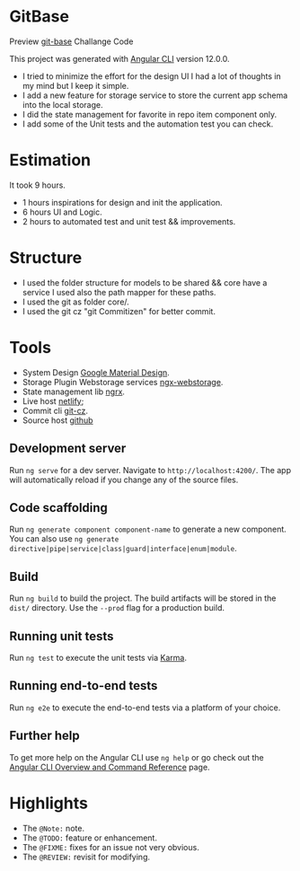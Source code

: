 # GitBase

Preview [git-base](https://git-base.netlify.app/) Challange Code

This project was generated with [Angular CLI](https://github.com/angular/angular-cli) version 12.0.0.

- I tried to minimize the effort for the design UI I had a lot of thoughts in my mind but I keep it simple.
- I add a new feature for storage service to store the current app schema into the local storage.
- I did the state management for favorite in repo item component only.
- I add some of the Unit tests and the automation test you can check.
# Estimation

It took 9 hours.

- 1 hours inspirations for design and init the application.
- 6 hours UI and Logic.
- 2 hours to automated test and unit test && improvements.

# Structure

- I used the folder structure for models to be shared && core have a service I used also the path mapper for these paths.
- I used the git as folder core/.
- I used the git cz "git Commitizen" for better commit.

# Tools

- System Design [Google Material Design](https://material.angular.io/).
- Storage Plugin Webstorage services [ngx-webstorage](https://www.npmjs.com/package/ngx-webstorage-service).
- State management lib [ngrx](https://ngrx.io/).
- Live host [netlify](https://www.netlify.com/);
- Commit cli [git-cz](https://www.npmjs.com/package/git-cz).
- Source host [github](http://github.com/)

## Development server

Run `ng serve` for a dev server. Navigate to `http://localhost:4200/`. The app will automatically reload if you change any of the source files.

## Code scaffolding

Run `ng generate component component-name` to generate a new component. You can also use `ng generate directive|pipe|service|class|guard|interface|enum|module`.

## Build

Run `ng build` to build the project. The build artifacts will be stored in the `dist/` directory. Use the `--prod` flag for a production build.

## Running unit tests

Run `ng test` to execute the unit tests via [Karma](https://karma-runner.github.io).

## Running end-to-end tests

Run `ng e2e` to execute the end-to-end tests via a platform of your choice.

## Further help

To get more help on the Angular CLI use `ng help` or go check out the [Angular CLI Overview and Command Reference](https://angular.io/cli) page.

# Highlights

- The `@Note:` note.
- The `@TODO:` feature or enhancement.
- The `@FIXME:` fixes for an issue not very obvious.
- The `@REVIEW:` revisit for modifying.
